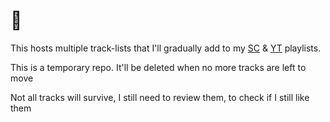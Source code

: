 # 🎵

This hosts multiple track-lists that I'll gradually add to my [SC](https://soundcloud.com/rudxain/sets/music-playlist) & [YT](https://youtube.com/playlist?list=PLUryK3zza2ScWOhbd__X4Ne0xC6TlKiiH) playlists.

This is a temporary repo. It'll be deleted when no more tracks are left to move

Not all tracks will survive, I still need to review them, to check if I still like them
